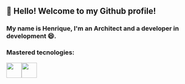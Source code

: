 ## 👋 Hello! Welcome to my Github profile!
### My name is Henrique, I'm an Architect and a developer in development 😄.


### Mastered tecnologies:
<img src="https://cdn.jsdelivr.net/gh/devicons/devicon/icons/photoshop/photoshop-plain.svg" width="40" height="40"/><img src="https://cdn.jsdelivr.net/gh/devicons/devicon/icons/c/c-line.svg" width="40" height="40"/>
          
          


<!--
**benevideshenrique/benevideshenrique** is a ✨ _special_ ✨ repository because its `README.md` (this file) appears on your GitHub profile.

Here are some ideas to get you started:

- 🔭 I’m currently working on ...
- 🌱 I’m currently learning ...
- 👯 I’m looking to collaborate on ...
- 🤔 I’m looking for help with ...
- 💬 Ask me about ...
- 📫 How to reach me: ...
- 😄 Pronouns: ...
- ⚡ Fun fact: ...
-->
